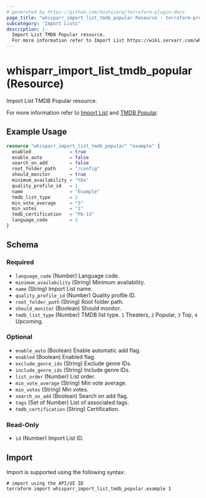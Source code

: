 ```yaml
---
# generated by https://github.com/hashicorp/terraform-plugin-docs
page_title: "whisparr_import_list_tmdb_popular Resource - terraform-provider-whisparr"
subcategory: "Import Lists"
description: |-
  Import List TMDB Popular resource.
  For more information refer to Import List https://wiki.servarr.com/whisparr/settings#import-lists and TMDB Popular https://wiki.servarr.com/whisparr/supported#tmdbpopularimport.
---
```


# whisparr_import_list_tmdb_popular (Resource)

<!-- subcategory:Import Lists -->Import List TMDB Popular resource.
For more information refer to [Import List](https://wiki.servarr.com/whisparr/settings#import-lists) and [TMDB Popular](https://wiki.servarr.com/whisparr/supported#tmdbpopularimport).

## Example Usage

```terraform
resource "whisparr_import_list_tmdb_popular" "example" {
  enabled              = true
  enable_auto          = false
  search_on_add        = false
  root_folder_path     = "/config"
  should_monitor       = true
  minimum_availability = "tba"
  quality_profile_id   = 1
  name                 = "Example"
  tmdb_list_type       = 2
  min_vote_average     = "5"
  min_votes            = "1"
  tmdb_certification   = "PG-13"
  language_code        = 2
}
```

<!-- schema generated by tfplugindocs -->
## Schema

### Required

- `language_code` (Number) Language code.
- `minimum_availability` (String) Minimum availability.
- `name` (String) Import List name.
- `quality_profile_id` (Number) Quality profile ID.
- `root_folder_path` (String) Root folder path.
- `should_monitor` (Boolean) Should monitor.
- `tmdb_list_type` (Number) TMDB list type. `1` Theaters, `2` Popular, `3` Top, `4` Upcoming.

### Optional

- `enable_auto` (Boolean) Enable automatic add flag.
- `enabled` (Boolean) Enabled flag.
- `exclude_genre_ids` (String) Exclude genre IDs.
- `include_genre_ids` (String) Include genre IDs.
- `list_order` (Number) List order.
- `min_vote_average` (String) Min vote average.
- `min_votes` (String) Min votes.
- `search_on_add` (Boolean) Search on add flag.
- `tags` (Set of Number) List of associated tags.
- `tmdb_certification` (String) Certification.

### Read-Only

- `id` (Number) Import List ID.

## Import

Import is supported using the following syntax:

```shell
# import using the API/UI ID
terraform import whisparr_import_list_tmdb_popular.example 1
```
